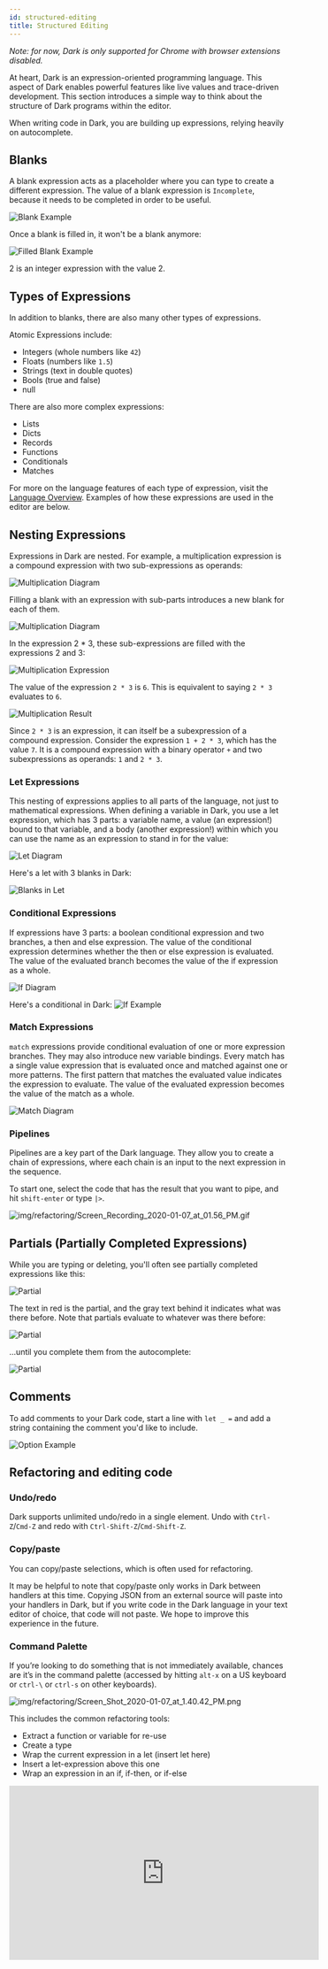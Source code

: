 ```yaml
---
id: structured-editing
title: Structured Editing
---
```


_Note: for now, Dark is only supported for Chrome with browser extensions
disabled._

At heart, Dark is an expression-oriented programming language. This aspect of
Dark enables powerful features like live values and trace-driven development.
This section introduces a simple way to think about the structure of Dark
programs within the editor.

When writing code in Dark, you are building up expressions, relying heavily on
autocomplete.

## Blanks

A blank expression acts as a placeholder where you can type to create a
different expression. The value of a blank expression is `Incomplete`, because
it needs to be completed in order to be useful.

![Blank Example](/img/structuredediting/blank_example.png)

Once a blank is filled in, it won't be a blank anymore:

![Filled Blank Example](/img/structuredediting/filled_blank_example.png)

2 is an integer expression with the value 2.

## Types of Expressions

In addition to blanks, there are also many other types of expressions.

Atomic Expressions include:

- Integers (whole numbers like `42`)
- Floats (numbers like `1.5`)
- Strings (text in double quotes)
- Bools (true and false)
- null

There are also more complex expressions:

- Lists
- Dicts
- Records
- Functions
- Conditionals
- Matches

For more on the language features of each type of expression, visit the
[Language Overview](languageoverview). Examples of how these expressions are
used in the editor are below.

## Nesting Expressions

Expressions in Dark are nested. For example, a multiplication expression is a
compound expression with two sub-expressions as operands:

![Multiplication Diagram](/img/structuredediting/mul_diagram.png)

Filling a blank with an expression with sub-parts introduces a new blank for
each of them.

![Multiplication Diagram](/img/structuredediting/multiplication.png)

In the expression 2 \* 3, these sub-expressions are filled with the expressions
2 and 3:

![Multiplication Expression](/img/structuredediting/mul_expression.png)

The value of the expression `2 * 3` is `6`. This is equivalent to saying `2 * 3`
evaluates to `6`.

![Multiplication Result](/img/structuredediting/mul_result.png)

Since `2 * 3` is an expression, it can itself be a subexpression of a compound
expression. Consider the expression `1 + 2 * 3`, which has the value `7`. It is
a compound expression with a binary operator `+` and two subexpressions as
operands: `1` and `2 * 3`.

### Let Expressions

This nesting of expressions applies to all parts of the language, not just to
mathematical expressions. When defining a variable in Dark, you use a let
expression, which has 3 parts: a variable name, a value (an expression!) bound
to that variable, and a body (another expression!) within which you can use the
name as an expression to stand in for the value:

![Let Diagram](/img/structuredediting/let_diagram.png)

Here's a let with 3 blanks in Dark:

![Blanks in Let](/img/structuredediting/blanks_in_let_example.png)

### Conditional Expressions

If expressions have 3 parts: a boolean conditional expression and two branches,
a then and else expression. The value of the conditional expression determines
whether the then or else expression is evaluated. The value of the evaluated
branch becomes the value of the if expression as a whole.

![If Diagram](/img/structuredediting/if_diagram.png)

Here's a conditional in Dark:
![If Example](/img/structuredediting/if_example.png)

### Match Expressions

`match` expressions provide conditional evaluation of one or more expression
branches. They may also introduce new variable bindings. Every match has a
single value expression that is evaluated once and matched against one or more
patterns. The first pattern that matches the evaluated value indicates the
expression to evaluate. The value of the evaluated expression becomes the value
of the match as a whole.

![Match Diagram](/img/structuredediting/match_diagram.png)

### Pipelines

Pipelines are a key part of the Dark language. They allow you to create a chain
of expressions, where each chain is an input to the next expression in the
sequence.

To start one, select the code that has the result that you want to pipe, and hit
`shift-enter` or type `|>`.

![img/refactoring/Screen_Recording_2020-01-07_at_01.56_PM.gif](/img/structuredediting/pipeline_example.png)

## Partials (Partially Completed Expressions)

While you are typing or deleting, you'll often see partially completed
expressions like this:

![Partial](/img/structuredediting/partial_example.png)

The text in red is the partial, and the gray text behind it indicates what was
there before. Note that partials evaluate to whatever was there before:

![Partial](/img/structuredediting/partial_almost_filled.png)

...until you complete them from the autocomplete:

![Partial](/img/structuredediting/partial_completed_example.png)

## Comments

To add comments to your Dark code, start a line with `let _ =` and add a string
containing the comment you'd like to include.

![Option Example](/img/language/comment.png)

## Refactoring and editing code

### Undo/redo

Dark supports unlimited undo/redo in a single element. Undo with
`Ctrl-Z`/`Cmd-Z` and redo with `Ctrl-Shift-Z`/`Cmd-Shift-Z`.

### Copy/paste

You can copy/paste selections, which is often used for refactoring.

It may be helpful to note that copy/paste only works in Dark between handlers at
this time. Copying JSON from an external source will paste into your handlers in
Dark, but if you write code in the Dark language in your text editor of choice,
that code will not paste. We hope to improve this experience in the future.

### Command Palette

If you’re looking to do something that is not immediately available, chances are
it’s in the command palette (accessed by hitting `alt-x` on a US keyboard or `ctrl-\`
or `ctrl-s` on other keyboards).

![img/refactoring/Screen_Shot_2020-01-07_at_1.40.42_PM.png](/img/refactoring/Screen_Shot_2020-01-07_at_1.40.42_PM.png)

This includes the common refactoring tools:

- Extract a function or variable for re-use
- Create a type
- Wrap the current expression in a let (insert let here)
- Insert a let-expression above this one
- Wrap an expression in an if, if-then, or if-else

<iframe width="560" height="315" src="https://www.youtube.com/embed/A39iZCaqX-w" frameborder="0" allow="accelerometer; autoplay; encrypted-media; gyroscope; picture-in-picture" allowfullscreen></iframe>
